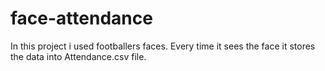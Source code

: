 # face-attendance
In this project i used footballers faces.
Every time it sees the face it stores the data into Attendance.csv file.
